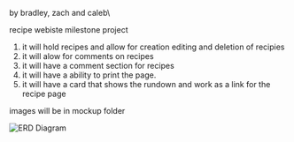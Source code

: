 by bradley, zach and caleb\

recipe webiste milestone project

1. it will hold recipes and allow for creation editing and deletion of recipies
2. it will alow for comments on recipes 
3. it will have a comment section for recipes 
4. it will have  a ability to print the page.
5. it will have a card that shows the rundown and work as a link for the recipe page

images will be in mockup folder

![ERD Diagram](https://github.com/zacharyd97/Recipe_milestone_project/tree/main/mockup/Recipe_ERD.JPG)